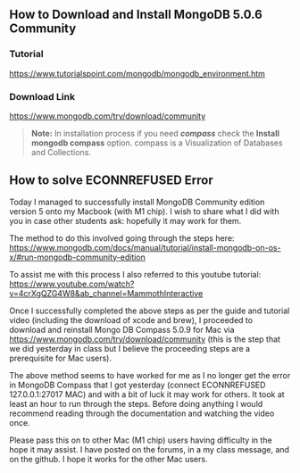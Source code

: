 ## How to Download and Install MongoDB 5.0.6 Community

### Tutorial
https://www.tutorialspoint.com/mongodb/mongodb_environment.htm

### Download Link
https://www.mongodb.com/try/download/community

> **Note:** In installation process if you need ***compass*** check the **Install mongodb compass** option.
compass is a Visualization of Databases and Collections.


## How to solve ECONNREFUSED Error

Today I managed to successfully install MongoDB Community edition version 5 onto my Macbook (with M1 chip). I wish to share what I did with you in case other students ask: hopefully it may work for them.

The method to do this involved going through the steps here:
https://www.mongodb.com/docs/manual/tutorial/install-mongodb-on-os-x/#run-mongodb-community-edition

To assist me with this process I also referred to this youtube tutorial: https://www.youtube.com/watch?v=4crXgQZG4W8&ab_channel=MammothInteractive

Once I successfully completed the above steps as per the guide and tutorial video (including the download of xcode and brew), I proceeded to download and reinstall Mongo DB Compass 5.0.9 for Mac via https://www.mongodb.com/try/download/community  (this is the step that we did yesterday in class but I believe the proceeding steps are a prerequisite for Mac users).

The above method seems to have worked for me as I no longer get the error in MongoDB Compass that I got yesterday (connect ECONNREFUSED 127.0.0.1:27017 MAC) and with a bit of luck it may work for others. It took at least an hour to run through the steps. Before doing anything I would recommend reading through the documentation and watching the video once.

Please pass this on to other Mac (M1 chip) users having difficulty in the hope it may assist. I have posted on the forums, in a my class message, and on the github. I hope it works for the other Mac users.
